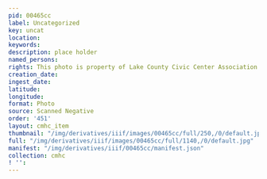 ```yaml
---
pid: 00465cc
label: Uncategorized
key: uncat
location: 
keywords: 
description: place holder
named_persons: 
rights: This photo is property of Lake County Civic Center Association.
creation_date: 
ingest_date: 
latitude: 
longitude: 
format: Photo
source: Scanned Negative
order: '451'
layout: cmhc_item
thumbnail: "/img/derivatives/iiif/images/00465cc/full/250,/0/default.jpg"
full: "/img/derivatives/iiif/images/00465cc/full/1140,/0/default.jpg"
manifest: "/img/derivatives/iiif/00465cc/manifest.json"
collection: cmhc
! '': 
---
```

